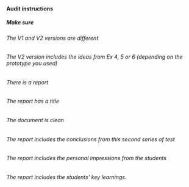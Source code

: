 #### Audit instructions

##### Make sure

###### The V1 and V2 versions are different
###### The V2 version includes the ideas from Ex 4, 5 or 6 (depending on the prototype you used)
###### There is a report
###### The report has a title
###### The document is clean
###### The report includes the conclusions from this second series of test
###### The report includes the personal impressions from the students
###### The report includes the students' key learnings.